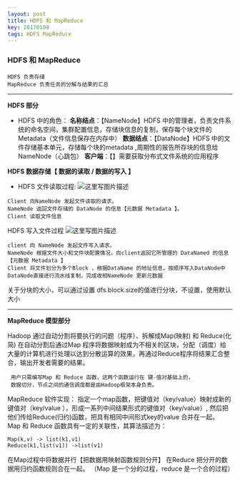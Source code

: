 ```yaml
---
layout: post
title: HDFS 和 MapReduce
key: 20170109
tags: HDFS MapReduce
---
```


### HDFS 和 MapReduce

```
HDFS 负责存储
MapReduce 负责任务的分解与结果的汇总
```


----------


**HDFS 部分**

 - HDFS 中的角色：
**名称结点**：【NameNode】HDFS 中的管理者，负责文件系统的命名空间，集群配置信息，存储块信息的复制，保存每个块文件的 Metadata（文件信息保存在内存中）
**数据结点**：【DataNode】HDFS 中的文件存储基本单元，存储每个块的metadata ,周期性的报告所存块的信息给 NameNode（心跳包）
**客户端**：【】需要获取分布式文件系统的应用程序

**HDFS 数据存储【 数据的读取 / 数据的写入 】**

 - HDFS 文件读取过程:
![这里写图片描述](http://img.blog.csdn.net/20170109110550124?watermark/2/text/aHR0cDovL2Jsb2cuY3Nkbi5uZXQvY2hlbmcxNDgz/font/5a6L5L2T/fontsize/400/fill/I0JBQkFCMA==/dissolve/70/gravity/SouthEast)
```
Client 向NameNode 发起文件读取的请求。
NameNode 返回文件存储的 DataNode 的信息【元数据 Metadata 】。
Client 读取文件信息
```

HDFS 写入文件过程
![这里写图片描述](http://img.blog.csdn.net/20170109110619500?watermark/2/text/aHR0cDovL2Jsb2cuY3Nkbi5uZXQvY2hlbmcxNDgz/font/5a6L5L2T/fontsize/400/fill/I0JBQkFCMA==/dissolve/70/gravity/SouthEast)

```
client 向 NameNode 发起文件写入请求。
NameNode 根据文件大小和文件块配置情况，向client返回它所管理的 DataNamed 的信息【元数据 Metadata 】
Client 将文件划分为多个Block ，根据DataName 的地址信息，按顺序写入DataNode中
DataNode直接进行流水线复制，完成收相NameNode 更新元数据
```

关于分块的大小，可以通过设置 dfs.block.size的值进行分块，不设置，使用默认大小


----------


**MapReduce 模型部分**

Hadoop 通过自动分割将要执行的问题（程序）、拆解成Map(映射) 和 Reduce(化简)
     在自动分割后通过Map 程序将数据映射成为不相关的区块，分配（调度）给大量的计算机进行处理以达到分散运算的效果，再通过Reduce程序将结果汇合整合，输出开发者需要的结果。

     用户只需编写Map 和 Reduce 函数，这两个函数运行在 键-值对基础上的，
     数据切分，节点之间的通信调度都是由Hadoop框架本身负责。

MapReduce 软件实现：
     指定一个map函数，把键值对（key/value）映射成新的键值对（key/value ），形成一系列中间结果形式的键值对（key/value）,
     然后把他们传给Reduce(归约)函数，把具有相同中间形式key的value 合并在一起。
Map  和 Reduce 函数具有一定的关联性，其算法描述为：

```
Map(k,v) -> list(k1,v1)
Reduce(k1,list(v1)) ->list(v1)
```

在Map过程中将数据并行【把数据用映射函数规则分开】
在Reduce 把分开的数据用归约函数规则合在一起。
（Map 是一个分的过程，reduce 是一个合的过程）